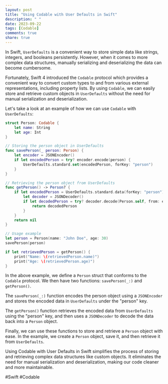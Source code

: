 ```yaml
---
layout: post
title: "Using Codable with User Defaults in Swift"
description: " "
date: 2023-09-22
tags: [Codable]
comments: true
share: true
---
```


In Swift, `UserDefaults` is a convenient way to store simple data like strings, integers, and booleans persistently. However, when it comes to more complex data structures, manually serializing and deserializing the data can become cumbersome. 

Fortunately, Swift 4 introduced the `Codable` protocol which provides a convenient way to convert custom types to and from various external representations, including property lists. By using `Codable`, we can easily store and retrieve custom objects in `UserDefaults` without the need for manual serialization and deserialization.

Let's take a look at an example of how we can use `Codable` with `UserDefaults`:

```swift
struct Person: Codable {
    let name: String
    let age: Int
}

// Storing the person object in UserDefaults
func savePerson(_ person: Person) {
    let encoder = JSONEncoder()
    if let encodedPerson = try? encoder.encode(person) {
        UserDefaults.standard.set(encodedPerson, forKey: "person")
    }
}

// Retrieving the person object from UserDefaults
func getPerson() -> Person? {
    if let encodedPerson = UserDefaults.standard.data(forKey: "person") {
        let decoder = JSONDecoder()
        if let decodedPerson = try? decoder.decode(Person.self, from: encodedPerson) {
            return decodedPerson
        }
    }
    return nil
}

// Usage example
let person = Person(name: "John Doe", age: 30)
savePerson(person)

if let retrievedPerson = getPerson() {
    print("Name: \(retrievedPerson.name)")
    print("Age: \(retrievedPerson.age)")
}
```

In the above example, we define a `Person` struct that conforms to the `Codable` protocol. We then have two functions: `savePerson(_:)` and `getPerson()`. 

The `savePerson(_:)` function encodes the person object using a `JSONEncoder` and stores the encoded data in `UserDefaults` under the "person" key. 

The `getPerson()` function retrieves the encoded data from `UserDefaults` using the "person" key, and then uses a `JSONDecoder` to decode the data back into a `Person` object.

Finally, we can use these functions to store and retrieve a `Person` object with ease. In the example, we create a `Person` object, save it, and then retrieve it from `UserDefaults`.

Using Codable with User Defaults in Swift simplifies the process of storing and retrieving complex data structures like custom objects. It eliminates the need for manual serialization and deserialization, making our code cleaner and more maintainable.

#Swift #Codable